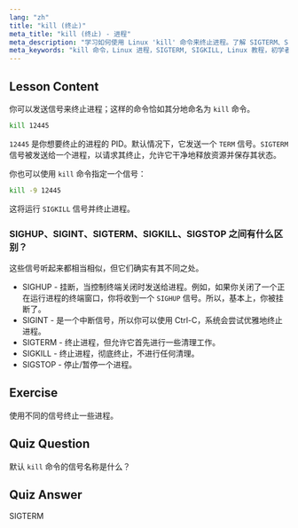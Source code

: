 ```yaml
---
lang: "zh"
title: "kill (终止)"
meta_title: "kill (终止) - 进程"
meta_description: "学习如何使用 Linux 'kill' 命令来终止进程。了解 SIGTERM、SIGKILL 和其他用于进程管理的信号。立即开始学习！"
meta_keywords: "kill 命令，Linux 进程，SIGTERM, SIGKILL, Linux 教程，初学者，进程管理，Linux 指南"
---
```


## Lesson Content

你可以发送信号来终止进程；这样的命令恰如其分地命名为 `kill` 命令。

```bash
kill 12445
```

`12445` 是你想要终止的进程的 PID。默认情况下，它发送一个 `TERM` 信号。`SIGTERM` 信号被发送给一个进程，以请求其终止，允许它干净地释放资源并保存其状态。

你也可以使用 `kill` 命令指定一个信号：

```bash
kill -9 12445
```

这将运行 `SIGKILL` 信号并终止进程。

### SIGHUP、SIGINT、SIGTERM、SIGKILL、SIGSTOP 之间有什么区别？

这些信号听起来都相当相似，但它们确实有其不同之处。

- SIGHUP - 挂断，当控制终端关闭时发送给进程。例如，如果你关闭了一个正在运行进程的终端窗口，你将收到一个 `SIGHUP` 信号。所以，基本上，你被挂断了。
- SIGINT - 是一个中断信号，所以你可以使用 Ctrl-C，系统会尝试优雅地终止进程。
- SIGTERM - 终止进程，但允许它首先进行一些清理工作。
- SIGKILL - 终止进程，彻底终止，不进行任何清理。
- SIGSTOP - 停止/暂停一个进程。

## Exercise

使用不同的信号终止一些进程。

## Quiz Question

默认 `kill` 命令的信号名称是什么？

## Quiz Answer

SIGTERM
